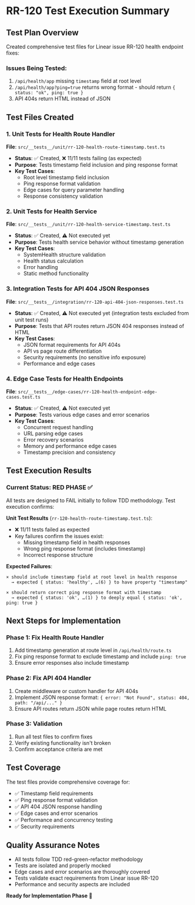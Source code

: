# RR-120 Test Execution Summary

## Test Plan Overview

Created comprehensive test files for Linear issue RR-120 health endpoint fixes:

### Issues Being Tested:

1. `/api/health/app` missing `timestamp` field at root level
2. `/api/health/app?ping=true` returns wrong format - should return `{ status: "ok", ping: true }`
3. API 404s return HTML instead of JSON

## Test Files Created

### 1. Unit Tests for Health Route Handler

**File**: `src/__tests__/unit/rr-120-health-route-timestamp.test.ts`

- **Status**: ✅ Created, ❌ 11/11 tests failing (as expected)
- **Purpose**: Tests timestamp field inclusion and ping response format
- **Key Test Cases**:
  - Root level timestamp field inclusion
  - Ping response format validation
  - Edge cases for query parameter handling
  - Response consistency validation

### 2. Unit Tests for Health Service

**File**: `src/__tests__/unit/rr-120-health-service-timestamp.test.ts`

- **Status**: ✅ Created, ⚠️ Not executed yet
- **Purpose**: Tests health service behavior without timestamp generation
- **Key Test Cases**:
  - SystemHealth structure validation
  - Health status calculation
  - Error handling
  - Static method functionality

### 3. Integration Tests for API 404 JSON Responses

**File**: `src/__tests__/integration/rr-120-api-404-json-responses.test.ts`

- **Status**: ✅ Created, ⚠️ Not executed yet (integration tests excluded from unit test runs)
- **Purpose**: Tests that API routes return JSON 404 responses instead of HTML
- **Key Test Cases**:
  - JSON format requirements for API 404s
  - API vs page route differentiation
  - Security requirements (no sensitive info exposure)
  - Performance and edge cases

### 4. Edge Case Tests for Health Endpoints

**File**: `src/__tests__/edge-cases/rr-120-health-endpoint-edge-cases.test.ts`

- **Status**: ✅ Created, ⚠️ Not executed yet
- **Purpose**: Tests various edge cases and error scenarios
- **Key Test Cases**:
  - Concurrent request handling
  - URL parsing edge cases
  - Error recovery scenarios
  - Memory and performance edge cases
  - Timestamp precision and consistency

## Test Execution Results

### Current Status: RED PHASE ✅

All tests are designed to FAIL initially to follow TDD methodology. Test execution confirms:

**Unit Test Results** (`rr-120-health-route-timestamp.test.ts`):

- ❌ 11/11 tests failed as expected
- Key failures confirm the issues exist:
  - Missing timestamp field in health responses
  - Wrong ping response format (includes timestamp)
  - Incorrect response structure

**Expected Failures**:

```
× should include timestamp field at root level in health response
  → expected { status: 'healthy', …(6) } to have property "timestamp"

× should return correct ping response format with timestamp
  → expected { status: 'ok', …(1) } to deeply equal { status: 'ok', ping: true }
```

## Next Steps for Implementation

### Phase 1: Fix Health Route Handler

1. Add timestamp generation at route level in `/api/health/route.ts`
2. Fix ping response format to exclude timestamp and include `ping: true`
3. Ensure error responses also include timestamp

### Phase 2: Fix API 404 Handler

1. Create middleware or custom handler for API 404s
2. Implement JSON response format: `{ error: "Not Found", status: 404, path: "/api/..." }`
3. Ensure API routes return JSON while page routes return HTML

### Phase 3: Validation

1. Run all test files to confirm fixes
2. Verify existing functionality isn't broken
3. Confirm acceptance criteria are met

## Test Coverage

The test files provide comprehensive coverage for:

- ✅ Timestamp field requirements
- ✅ Ping response format validation
- ✅ API 404 JSON response handling
- ✅ Edge cases and error scenarios
- ✅ Performance and concurrency testing
- ✅ Security requirements

## Quality Assurance Notes

- All tests follow TDD red-green-refactor methodology
- Tests are isolated and properly mocked
- Edge cases and error scenarios are thoroughly covered
- Tests validate exact requirements from Linear issue RR-120
- Performance and security aspects are included

**Ready for Implementation Phase** 🚀
